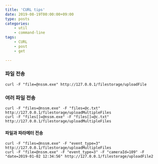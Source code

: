 ```yaml
---
title: 'CURL tips'
date: 2019-08-19T00:00:00+09:00
type: posts
categories:
    - util
    - command-line
tags:
    - CURL
    - post
    - get
    
---
```


### 파일 전송

    curl -F "file=@nssm.exe" http://127.0.0.1/filestorage/uploadFile

### 여러 파일 전송

    curl -F "files=@nssm.exe" -F "files=@c.txt" http://127.0.0.1/filestorage/uploadMultipleFiles
    curl -F "files[]=@nssm.exe" -F "files[]=@c.txt" http://127.0.0.1/filestorage/uploadMultipleFiles

#### 파일과 파라메터 전송

    curl -F "files=@nssm.exe" -F "event_type=3" http://127.0.0.1/filestorage/uploadMultipleFiles
    curl -F "file=@nssm.exe" -F "event_type=3" -F "cameraId=109" -F "date=2019-01-02 12:34:56" http://127.0.0.1/filestorage/uploadFile2
